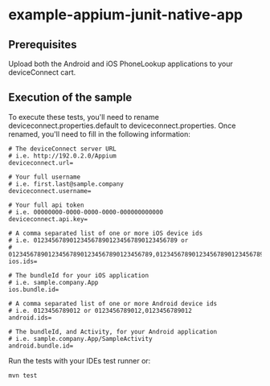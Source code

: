 # example-appium-junit-native-app

## Prerequisites 

Upload both the Android and iOS PhoneLookup applications to your deviceConnect cart.

## Execution of the sample

To execute these tests, you'll need to rename deviceconnect.properties.default to deviceconnect.properties. Once renamed, you'll need to fill in the following information:

```
# The deviceConnect server URL
# i.e. http://192.0.2.0/Appium
deviceconnect.url=

# Your full username
# i.e. first.last@sample.company
deviceconnect.username=

# Your full api token
# i.e. 00000000-0000-0000-0000-000000000000
deviceconnect.api.key=

# A comma separated list of one or more iOS device ids
# i.e. 0123456789012345678901234567890123456789 or
# 0123456789012345678901234567890123456789,0123456789012345678901234567890123456789
ios.ids=

# The bundleId for your iOS application
# i.e. sample.company.App
ios.bundle.id=

# A comma separated list of one or more Android device ids
# i.e. 0123456789012 or 0123456789012,0123456789012
android.ids=

# The bundleId, and Activity, for your Android application
# i.e. sample.company.App/SampleActivity
android.bundle.id=
```

Run the tests with your IDEs test runner or:

`mvn test`


